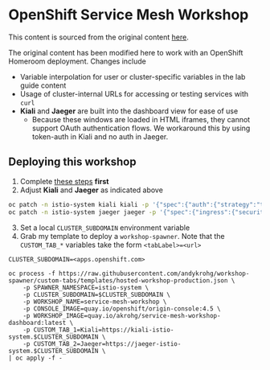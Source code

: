 # OpenShift Service Mesh Workshop
This content is sourced from the original content [here](https://github.com/RedHatGov/redhatgov.github.io/tree/docs/content/workshops/openshift_service_mesh).

The original content has been modified here to work with an OpenShift Homeroom deployment. Changes include
* Variable interpolation for user or cluster-specific variables in the lab guide content
* Usage of cluster-internal URLs for accessing or testing services with `curl`
* **Kiali** and **Jaeger** are built into the dashboard view for ease of use
    * Because these windows are loaded in HTML iframes, they cannot support OAuth authentication flows. We workaround this by using token-auth in Kiali and no auth in Jaeger.  

## Deploying this workshop
1. Complete [these steps](https://github.com/RedHatGov/openshift-microservices/tree/workshop-stable/deployment/workshop) **first**
2. Adjust **Kiali** and **Jaeger** as indicated above
```bash
oc patch -n istio-system kiali kiali -p '{"spec":{"auth":{"strategy":"token"}}}' --type merge
oc patch -n istio-system jaeger jaeger -p '{"spec":{"ingress":{"security":"none"}}}' --type merge
```
3. Set a local `CLUSTER_SUBDOMAIN` environment variable
4. Grab my template to deploy a `workshop-spawner`. Note that the `CUSTOM_TAB_*` variables take the form `<tabLabel>=<url>` 
```
CLUSTER_SUBDOMAIN=<apps.openshift.com>

oc process -f https://raw.githubusercontent.com/andykrohg/workshop-spawner/custom-tabs/templates/hosted-workshop-production.json \
    -p SPAWNER_NAMESPACE=istio-system \
    -p CLUSTER_SUBDOMAIN=$CLUSTER_SUBDOMAIN \
    -p WORKSHOP_NAME=service-mesh-workshop \
    -p CONSOLE_IMAGE=quay.io/openshift/origin-console:4.5 \
    -p WORKSHOP_IMAGE=quay.io/akrohg/service-mesh-workshop-dashboard:latest \
    -p CUSTOM_TAB_1=Kiali=https://kiali-istio-system.$CLUSTER_SUBDOMAIN \
    -p CUSTOM_TAB_2=Jaeger=https://jaeger-istio-system.$CLUSTER_SUBDOMAIN \
| oc apply -f -
```